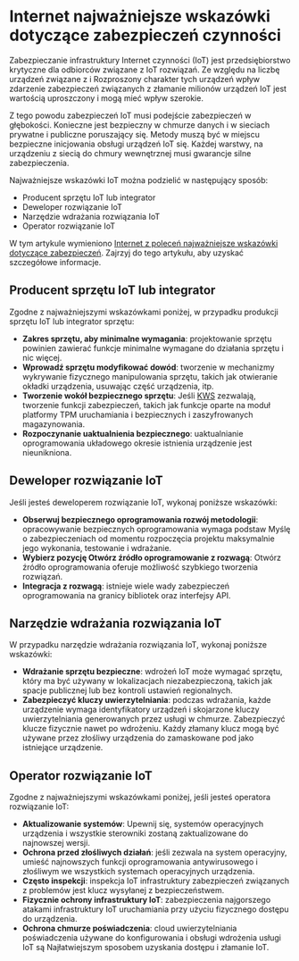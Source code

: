 <properties
   pageTitle="Internet najważniejsze wskazówki dotyczące zabezpieczeń czynności | Microsoft Azure"
   description="Artykuł zawiera listę curated Microsoft Internet najważniejsze wskazówki dotyczące zabezpieczeń czynności i zaleceń ogólne."
   services="security"
   documentationCenter="na"
   authors="TomShinder"
   manager="StevenPo"
   editor="TomSh"/>

<tags
   ms.service="security"
   ms.devlang="na"
   ms.topic="article"
   ms.tgt_pltfrm="na"
   ms.workload="na"
   ms.date="10/25/2016"
   ms.author="yurid"/>

# <a name="internet-of-things-security-best-practices"></a>Internet najważniejsze wskazówki dotyczące zabezpieczeń czynności

Zabezpieczanie infrastruktury Internet czynności (IoT) jest przedsiębiorstwo krytyczne dla odbiorców związane z IoT rozwiązań. Ze względu na liczbę urządzeń związane z i Rozproszony charakter tych urządzeń wpływ zdarzenie zabezpieczeń związanych z złamanie milionów urządzeń IoT jest wartością uproszczony i mogą mieć wpływ szerokie.

Z tego powodu zabezpieczeń IoT musi podejście zabezpieczeń w głębokości. Konieczne jest bezpieczny w chmurze danych i w sieciach prywatne i publiczne poruszający się. Metody muszą być w miejscu bezpieczne inicjowania obsługi urządzeń IoT się. Każdej warstwy, na urządzeniu z siecią do chmury wewnętrznej musi gwarancje silne zabezpieczenia.

Najważniejsze wskazówki IoT można podzielić w następujący sposób:

- Producent sprzętu IoT lub integrator
- Deweloper rozwiązanie IoT
- Narzędzie wdrażania rozwiązania IoT
- Operator rozwiązanie IoT

W tym artykule wymieniono [Internet z poleceń najważniejsze wskazówki dotyczące zabezpieczeń](../iot-suite/iot-security-best-practices.md). Zajrzyj do tego artykułu, aby uzyskać szczegółowe informacje.

## <a name="iot-hardware-manufacturer-or-integrator"></a>Producent sprzętu IoT lub integrator

Zgodne z najważniejszymi wskazówkami poniżej, w przypadku produkcji sprzętu IoT lub integrator sprzętu:

- **Zakres sprzętu, aby minimalne wymagania**: projektowanie sprzętu powinien zawierać funkcje minimalne wymagane do działania sprzętu i nic więcej. 
- **Wprowadź sprzętu modyfikować dowód**: tworzenie w mechanizmy wykrywanie fizycznego manipulowania sprzętu, takich jak otwieranie okładki urządzenia, usuwając część urządzenia, itp. 
- **Tworzenie wokół bezpiecznego sprzętu**: Jeśli [KWS](https://en.wikipedia.org/wiki/Cost_of_goods_sold) zezwalają, tworzenie funkcji zabezpieczeń, takich jak funkcje oparte na moduł platformy TPM uruchamiania i bezpiecznych i zaszyfrowanych magazynowania.
- **Rozpoczynanie uaktualnienia bezpiecznego**: uaktualnianie oprogramowania układowego okresie istnienia urządzenie jest nieunikniona.

## <a name="iot-solution-developer"></a>Deweloper rozwiązanie IoT

Jeśli jesteś deweloperem rozwiązanie IoT, wykonaj poniższe wskazówki:

- **Obserwuj bezpiecznego oprogramowania rozwój metodologii**: opracowywanie bezpiecznych oprogramowania wymaga podstaw Myślę o zabezpieczeniach od momentu rozpoczęcia projektu maksymalnie jego wykonania, testowanie i wdrażanie.
- **Wybierz pozycję Otwórz źródło oprogramowanie z rozwagą**: Otwórz źródło oprogramowania oferuje możliwość szybkiego tworzenia rozwiązań.
- **Integracja z rozwagą**: istnieje wiele wady zabezpieczeń oprogramowania na granicy bibliotek oraz interfejsy API. 

## <a name="iot-solution-deployer"></a>Narzędzie wdrażania rozwiązania IoT

W przypadku narzędzie wdrażania rozwiązania IoT, wykonaj poniższe wskazówki:

- **Wdrażanie sprzętu bezpieczne**: wdrożeń IoT może wymagać sprzętu, który ma być używany w lokalizacjach niezabezpieczoną, takich jak spacje publicznej lub bez kontroli ustawień regionalnych.
- **Zabezpieczyć kluczy uwierzytelniania**: podczas wdrażania, każde urządzenie wymaga identyfikatory urządzeń i skojarzone kluczy uwierzytelniania generowanych przez usługi w chmurze. Zabezpieczyć klucze fizycznie nawet po wdrożeniu. Każdy złamany klucz mogą być używane przez złośliwy urządzenia do zamaskowane pod jako istniejące urządzenie.

## <a name="iot-solution-operator"></a>Operator rozwiązanie IoT

Zgodne z najważniejszymi wskazówkami poniżej, jeśli jesteś operatora rozwiązanie IoT:

- **Aktualizowanie systemów**: Upewnij się, systemów operacyjnych urządzenia i wszystkie sterowniki zostaną zaktualizowane do najnowszej wersji. 
- **Ochrona przed złośliwych działań**: jeśli zezwala na system operacyjny, umieść najnowszych funkcji oprogramowania antywirusowego i złośliwym we wszystkich systemach operacyjnych urządzenia. 
- **Często inspekcji**: inspekcja IoT infrastruktury zabezpieczeń związanych z problemów jest klucz wysyłanej z bezpieczeństwem.
- **Fizycznie ochrony infrastruktury IoT**: zabezpieczenia najgorszego atakami infrastruktury IoT uruchamiania przy użyciu fizycznego dostępu do urządzenia.
- **Ochrona chmurze poświadczenia**: cloud uwierzytelniania poświadczenia używane do konfigurowania i obsługi wdrożenia usługi IoT są Najłatwiejszym sposobem uzyskania dostępu i złamanie IoT. 
